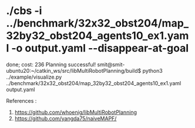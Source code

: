 
# ./cbs -i ../benchmark/32x32_obst204/map_32by32_obst204_agents10_ex1.yaml -o output.yaml --disappear-at-goal
done; cost: 236
Planning successful! 
smit@smit-ubuntu20:~/catkin_ws/src/libMultiRobotPlanning/build$ python3 ../example/visualize.py ../benchmark/32x32_obst204/map_32by32_obst204_agents10_ex1.yaml output.yaml

References :
1. https://github.com/whoenig/libMultiRobotPlanning
2. https://github.com/yangda75/naiveMAPF/